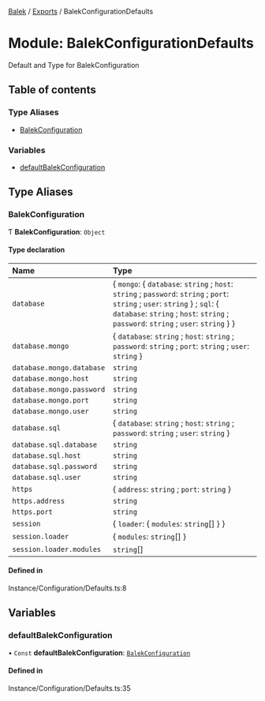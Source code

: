[Balek](../README.md) / [Exports](../modules.md) / BalekConfigurationDefaults

# Module: BalekConfigurationDefaults

Default and Type for BalekConfiguration

## Table of contents

### Type Aliases

- [BalekConfiguration](BalekConfigurationDefaults.md#balekconfiguration)

### Variables

- [defaultBalekConfiguration](BalekConfigurationDefaults.md#defaultbalekconfiguration)

## Type Aliases

### BalekConfiguration

Ƭ **BalekConfiguration**: `Object`

#### Type declaration

| Name | Type |
| :------ | :------ |
| `database` | { `mongo`: { `database`: `string` ; `host`: `string` ; `password`: `string` ; `port`: `string` ; `user`: `string`  } ; `sql`: { `database`: `string` ; `host`: `string` ; `password`: `string` ; `user`: `string`  }  } |
| `database.mongo` | { `database`: `string` ; `host`: `string` ; `password`: `string` ; `port`: `string` ; `user`: `string`  } |
| `database.mongo.database` | `string` |
| `database.mongo.host` | `string` |
| `database.mongo.password` | `string` |
| `database.mongo.port` | `string` |
| `database.mongo.user` | `string` |
| `database.sql` | { `database`: `string` ; `host`: `string` ; `password`: `string` ; `user`: `string`  } |
| `database.sql.database` | `string` |
| `database.sql.host` | `string` |
| `database.sql.password` | `string` |
| `database.sql.user` | `string` |
| `https` | { `address`: `string` ; `port`: `string`  } |
| `https.address` | `string` |
| `https.port` | `string` |
| `session` | { `loader`: { `modules`: `string`[]  }  } |
| `session.loader` | { `modules`: `string`[]  } |
| `session.loader.modules` | `string`[] |

#### Defined in

Instance/Configuration/Defaults.ts:8

## Variables

### defaultBalekConfiguration

• `Const` **defaultBalekConfiguration**: [`BalekConfiguration`](BalekConfigurationDefaults.md#balekconfiguration)

#### Defined in

Instance/Configuration/Defaults.ts:35
